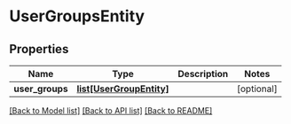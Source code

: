 # UserGroupsEntity

## Properties
Name | Type | Description | Notes
------------ | ------------- | ------------- | -------------
**user_groups** | [**list[UserGroupEntity]**](UserGroupEntity.md) |  | [optional] 

[[Back to Model list]](../README.md#documentation-for-models) [[Back to API list]](../README.md#documentation-for-api-endpoints) [[Back to README]](../README.md)


